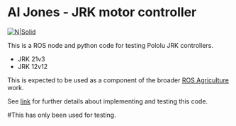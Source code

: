 # Al Jones - JRK motor controller

[![N|Solid](http://rosagriculture.org/img/profile.png)](http://rosagriculture.org/)

This is a ROS node and python code for testing Pololu JRK controllers.

  - JRK 21v3
  - JRK 12v12

This is expected to be used as a component of the broader [ROS Agriculture](http://rosagriculture.org/) work.

See [link](https://docs.google.com/document/d/13zwPqUQua0znNe7Tc-obWEOj4JKBY63cQcQG3Cpns2E/edit?usp=sharing) for further details about implementing and testing this code.

#This has only been used for testing.  
